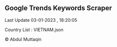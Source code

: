 

## Google Trends Keywords Scraper 
 
Last Update 03-01-2023 , 18:20:05

Country List :
VIETNAM.json



© Abdul Muttaqin 
